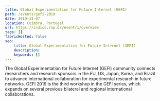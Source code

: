 ```yaml
---
title: Global Experimentation for Future Internet (GEFI)
path: /events/gefi-2019
date: 2019-11-07
location: Coimbra, Portugal
url: https://indico.rnp.br/event/1/overview
tags: []
fabricHosted: false
seo:
    title: Global Experimentation for Future Internet (GEFI)
    description: 
    keywords: []
---
```


The Global Experimentation for Future Internet (GEFI) community connects researchers and research sponsors in the EU, US, Japan, Korea, and Brazil to advance international collaboration for experimental research in future networks. GEFI 2019 is the third workshop in the GEFI series, which expands on several previous bilateral and regional international collaborations.

